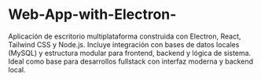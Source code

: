# Web-App-with-Electron-
Aplicación de escritorio multiplataforma construida con Electron, React, Tailwind CSS y Node.js. Incluye integración con bases de datos locales (MySQL) y estructura modular para frontend, backend y lógica de sistema. Ideal como base para desarrollos fullstack con interfaz moderna y backend local.
